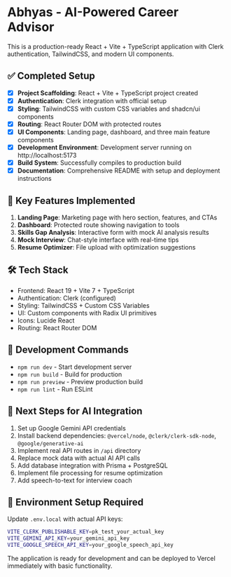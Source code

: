 <!-- Use this file to provide workspace-specific custom instructions to Copilot. For more details, visit https://code.visualstudio.com/docs/copilot/copilot-customization#_use-a-githubcopilotinstructionsmd-file -->

# Abhyas - AI-Powered Career Advisor

This is a production-ready React + Vite + TypeScript application with Clerk authentication, TailwindCSS, and modern UI components.

## ✅ Completed Setup

- [x] **Project Scaffolding**: React + Vite + TypeScript project created
- [x] **Authentication**: Clerk integration with official setup
- [x] **Styling**: TailwindCSS with custom CSS variables and shadcn/ui components
- [x] **Routing**: React Router DOM with protected routes
- [x] **UI Components**: Landing page, dashboard, and three main feature components
- [x] **Development Environment**: Development server running on http://localhost:5173
- [x] **Build System**: Successfully compiles to production build
- [x] **Documentation**: Comprehensive README with setup and deployment instructions

## 🚀 Key Features Implemented

1. **Landing Page**: Marketing page with hero section, features, and CTAs
2. **Dashboard**: Protected route showing navigation to tools
3. **Skills Gap Analysis**: Interactive form with mock AI analysis results
4. **Mock Interview**: Chat-style interface with real-time tips
5. **Resume Optimizer**: File upload with optimization suggestions

## 🛠 Tech Stack

- Frontend: React 19 + Vite 7 + TypeScript
- Authentication: Clerk (configured)
- Styling: TailwindCSS + Custom CSS Variables
- UI: Custom components with Radix UI primitives
- Icons: Lucide React
- Routing: React Router DOM

## 🔧 Development Commands

- `npm run dev` - Start development server
- `npm run build` - Build for production
- `npm run preview` - Preview production build
- `npm run lint` - Run ESLint

## 📝 Next Steps for AI Integration

1. Set up Google Gemini API credentials
2. Install backend dependencies: `@vercel/node`, `@clerk/clerk-sdk-node`, `@google/generative-ai`
3. Implement real API routes in `/api` directory
4. Replace mock data with actual AI API calls
5. Add database integration with Prisma + PostgreSQL
6. Implement file processing for resume optimization
7. Add speech-to-text for interview coach

## 🔐 Environment Setup Required

Update `.env.local` with actual API keys:
```bash
VITE_CLERK_PUBLISHABLE_KEY=pk_test_your_actual_key
VITE_GEMINI_API_KEY=your_gemini_api_key
VITE_GOOGLE_SPEECH_API_KEY=your_google_speech_api_key
```

The application is ready for development and can be deployed to Vercel immediately with basic functionality.